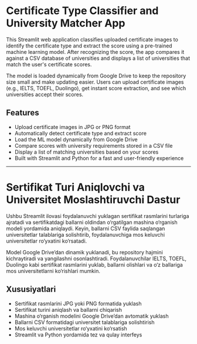 # Certificate Type Classifier and University Matcher App

This Streamlit web application classifies uploaded certificate images to identify the certificate type and extract the score using a pre-trained machine learning model. After recognizing the score, the app compares it against a CSV database of universities and displays a list of universities that match the user's certificate scores.

The model is loaded dynamically from Google Drive to keep the repository size small and make updating easier. Users can upload certificate images (e.g., IELTS, TOEFL, Duolingo), get instant score extraction, and see which universities accept their scores.

## Features

- Upload certificate images in JPG or PNG format
- Automatically detect certificate type and extract score
- Load the ML model dynamically from Google Drive
- Compare scores with university requirements stored in a CSV file
- Display a list of matching universities based on your scores
- Built with Streamlit and Python for a fast and user-friendly experience

---

# Sertifikat Turi Aniqlovchi va Universitet Moslashtiruvchi Dastur

Ushbu Streamlit ilovasi foydalanuvchi yuklagan sertifikat rasmlarini turlariga ajratadi va sertifikatdagi ballarni oldindan o‘rgatilgan mashina o‘rganish modeli yordamida aniqlaydi. Keyin, ballarni CSV faylida saqlangan universitetlar talablariga solishtirib, foydalanuvchiga mos keluvchi universitetlar ro‘yxatini ko‘rsatadi.

Model Google Drive’dan dinamik yuklanadi, bu repository hajmini kichraytiradi va yangilashni osonlashtiradi. Foydalanuvchilar IELTS, TOEFL, Duolingo kabi sertifikat rasmlarini yuklab, ballarni olishlari va o‘z ballariga mos universitetlarni ko‘rishlari mumkin.

## Xususiyatlari

- Sertifikat rasmlarini JPG yoki PNG formatida yuklash
- Sertifikat turini aniqlash va ballarni chiqarish
- Mashina o‘rganish modelini Google Drive’dan avtomatik yuklash
- Ballarni CSV formatidagi universitet talablariga solishtirish
- Mos keluvchi universitetlar ro‘yxatini ko‘rsatish
- Streamlit va Python yordamida tez va qulay interfeys

